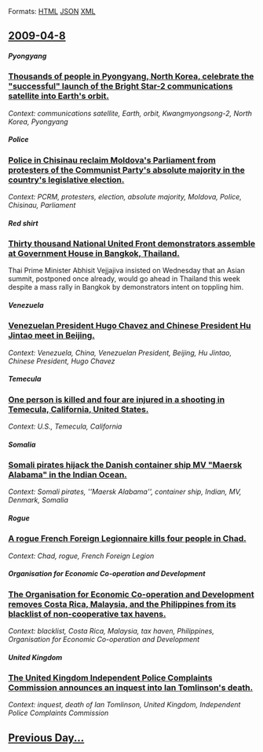 
Formats: [HTML](2009/04/8/index.html)  [JSON](2009/04/8/index.json)  [XML](2009/04/8/index.xml)  

## [2009-04-8](/news/2009/04/8/index.md)

##### Pyongyang
### [ Thousands of people in Pyongyang, North Korea, celebrate the "successful" launch of the Bright Star-2 communications satellite into Earth's orbit. ](/news/2009/04/8/thousands-of-people-in-pyongyang-north-korea-celebrate-the-asuccessfula-launch-of-the-bright-star-2-communications-satellite-into-ear.md)
_Context: communications satellite, Earth, orbit, Kwangmyongsong-2, North Korea, Pyongyang_

##### Police
### [ Police in Chisinau reclaim Moldova's Parliament from protesters of the Communist Party's absolute majority in the country's legislative election. ](/news/2009/04/8/police-in-chiainau-reclaim-moldova-s-parliament-from-protesters-of-the-communist-party-s-absolute-majority-in-the-country-s-legislative-e.md)
_Context: PCRM, protesters, election, absolute majority, Moldova, Police, Chisinau, Parliament_

##### Red shirt
### [ Thirty thousand National United Front demonstrators assemble at Government House in Bangkok, Thailand. ](/news/2009/04/8/thirty-thousand-national-united-front-demonstrators-assemble-at-government-house-in-bangkok-thailand.md)
Thai Prime Minister Abhisit Vejjajiva insisted on Wednesday that an Asian summit, postponed once already, would go ahead in Thailand this week despite a mass rally in Bangkok by demonstrators intent on toppling him.

##### Venezuela
### [ Venezuelan President Hugo Chavez and Chinese President Hu Jintao meet in Beijing. ](/news/2009/04/8/venezuelan-president-hugo-cha-vez-and-chinese-president-hu-jintao-meet-in-beijing.md)
_Context: Venezuela, China, Venezuelan President, Beijing, Hu Jintao, Chinese President, Hugo Chavez_

##### Temecula
### [ One person is killed and four are injured in a shooting in Temecula, California, United States. ](/news/2009/04/8/one-person-is-killed-and-four-are-injured-in-a-shooting-in-temecula-california-united-states.md)
_Context: U.S., Temecula, California_

##### Somalia
### [ Somali pirates hijack the Danish container ship MV "Maersk Alabama" in the Indian Ocean. ](/news/2009/04/8/somali-pirates-hijack-the-danish-container-ship-mv-maersk-alabama-in-the-indian-ocean.md)
_Context: Somali pirates, ''Maersk Alabama'', container ship, Indian, MV, Denmark, Somalia_

##### Rogue
### [ A rogue French Foreign Legionnaire kills four people in Chad. ](/news/2009/04/8/a-rogue-french-foreign-legionnaire-kills-four-people-in-chad.md)
_Context: Chad, rogue, French Foreign Legion_

##### Organisation for Economic Co-operation and Development
### [ The Organisation for Economic Co-operation and Development removes Costa Rica, Malaysia, and the Philippines from its blacklist of non-cooperative tax havens. ](/news/2009/04/8/the-organisation-for-economic-co-operation-and-development-removes-costa-rica-malaysia-and-the-philippines-from-its-blacklist-of-non-coop.md)
_Context: blacklist, Costa Rica, Malaysia, tax haven, Philippines, Organisation for Economic Co-operation and Development_

##### United Kingdom
### [ The United Kingdom Independent Police Complaints Commission announces an inquest into Ian Tomlinson's death. ](/news/2009/04/8/the-united-kingdom-independent-police-complaints-commission-announces-an-inquest-into-ian-tomlinson-s-death.md)
_Context: inquest, death of Ian Tomlinson, United Kingdom, Independent Police Complaints Commission_

## [Previous Day...](/news/2009/04/7/index.md)

